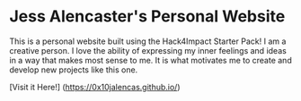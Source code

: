 # Jess Alencaster's Personal Website

This is a personal website built using the Hack4Impact Starter Pack!
I am a creative person. I love the ability of expressing my inner feelings and ideas in a way that makes most sense to me. It is what motivates me to create and develop new projects like this one.

[Visit it Here!] (https://0x10jalencas.github.io/)